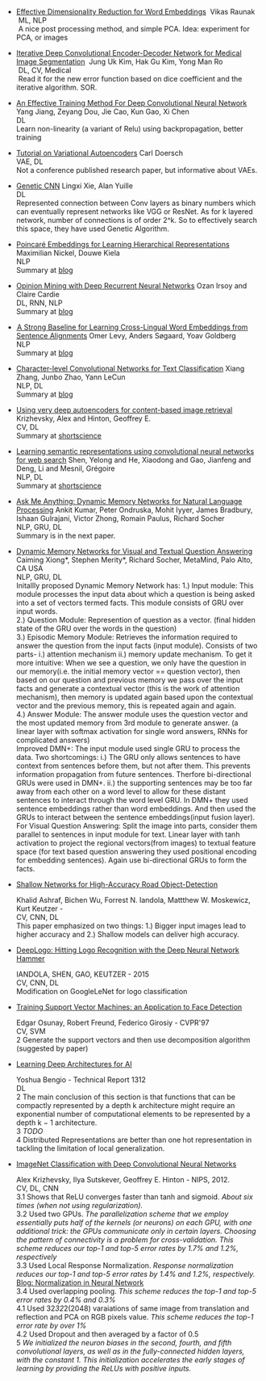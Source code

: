 - [Effective Dimensionality Reduction for Word Embeddings](https://arxiv.org/abs/1708.03629)
  Vikas Raunak<br>
  ML, NLP<br>
  A nice post processing method, and simple PCA. Idea: experiment for PCA, or images

- [Iterative Deep Convolutional Encoder-Decoder Network for Medical Image Segmentation](https://arxiv.org/abs/1708.03431)
  Jung Uk Kim, Hak Gu Kim, Yong Man Ro<br>
  DL, CV, Medical<br>
  Read it for the new error function based on dice coefficient and the iterative algorithm. SOR. 

- [An Effective Training Method For Deep Convolutional Neural Network](https://arxiv.org/abs/1708.01666)
  Yang Jiang, Zeyang Dou, Jie Cao, Kun Gao, Xi Chen <br>
  DL <br>
  Learn non-linearity (a variant of Relu) using backpropagation, better training

- [Tutorial on Variational Autoencoders](https://arxiv.org/pdf/1606.05908.pdf)
  Carl Doersch <br>
  VAE, DL <br>
  Not a conference published research paper, but informative about VAEs.

- [Genetic CNN](https://arxiv.org/abs/1703.01513)
  Lingxi Xie, Alan Yuille <br>
  DL <br>
  Represented connection between Conv layers as binary numbers which can eventually represent networks like VGG or ResNet. As for k layered network, number of connections is of order 2^k. So to effectively search this space, they have used Genetic Algorithm.

- [Poincaré Embeddings for Learning Hierarchical Representations](https://arxiv.org/abs/1705.08039)
  Maximilian Nickel, Douwe Kiela <br>
  NLP <br/>
  Summary at [blog](https://medium.com/towards-data-science/facebook-research-just-published-an-awesome-paper-on-learning-hierarchical-representations-34e3d829ede7)

- [Opinion Mining with Deep Recurrent Neural Networks](https://www.cs.cornell.edu/~oirsoy/files/emnlp14drnt.pdf)
  Ozan Irsoy and Claire Cardie <br>
  DL, RNN, NLP <br>
  Summary at [blog](https://medium.com/towards-data-science/paper-summary-opinion-mining-with-deep-recurrent-neural-networks-1fa791098fa5)

- [ A Strong Baseline for Learning Cross-Lingual Word Embeddings from Sentence Alignments](https://arxiv.org/abs/1608.05426)
  Omer Levy, Anders Søgaard, Yoav Goldberg <br>
  NLP <br/>
  Summary at [blog](https://medium.com/towards-data-science/cross-lingual-word-embeddings-what-they-are-af7987df6670)

- [Character-level Convolutional Networks for Text Classification](https://arxiv.org/abs/1509.01626)
  Xiang Zhang, Junbo Zhao, Yann LeCun <br>
  NLP, DL <br/>
  Summary at [blog](https://medium.com/@nishantnikhil/paper-summary-character-level-convolutional-networks-for-text-classification-6edf86e65106)

- [Using very deep autoencoders for content-based image retrieval](http://www.cs.toronto.edu/~fritz/absps/esann-deep-final.pdf)
  Krizhevsky, Alex and Hinton, Geoffrey E. <br>
  CV, DL <br/>
  Summary at [shortscience](http://www.shortscience.org/paper?bibtexKey=conf/esann/KrizhevskyH11#nishnik)

- [Learning semantic representations using convolutional neural networks for web search](https://pdfs.semanticscholar.org/8478/c0f46dd30ef7f4052145983d6d315c2e1f17.pdf)
  Shen, Yelong and He, Xiaodong and Gao, Jianfeng and Deng, Li and Mesnil, Grégoire <br>
  NLP, DL <br/>
  Summary at [shortscience](http://www.shortscience.org/paper?bibtexKey=conf/www/ShenHGDM14#nishnik)

- [Ask Me Anything: Dynamic Memory Networks for Natural Language Processing](https://arxiv.org/pdf/1506.07285v5.pdf)
  Ankit Kumar, Peter Ondruska, Mohit Iyyer, James Bradbury, Ishaan Gulrajani, Victor Zhong, Romain Paulus, Richard Socher <br>
  NLP, GRU, DL<br>
  Summary is in the next paper.

- [Dynamic Memory Networks for Visual and Textual Question Answering](https://arxiv.org/abs/1603.01417)
  Caiming Xiong*, Stephen Merity*, Richard Socher, MetaMind, Palo Alto, CA USA<br>
  NLP, GRU, DL<br>
  Initallly proposed Dynamic Memory Network has:
  1.) Input module: This module processes the input data about which a question is being asked into a set of vectors termed facts. This module consists of GRU over input words.<br>
  2.) Question Module: Represention of question as a vector. (final hidden state of the GRU over the words in the question)<br>
  3.) Episodic Memory Module: Retrieves the information required to answer the question from the input facts (input module). Consists of two parts- i.) attention mechanism ii.) memory update mechanism. To get it more intuitive: When we see a question, we only have the question in our memory(i.e. the initial memory vector == question vector), then based on our question and previous memory we pass over the input facts and generate a contextual vector (this is the work of attention mechanism), then memory is updated again based upon the contextual vector and the previous memory, this is repeated again and again.<br>
  4.) Answer Module: The answer module uses the question vector and the most updated memory from 3rd module to generate answer. (a linear layer with softmax activation for single word answers, RNNs for complicated answers)<br>
  Improved DMN+:
  The input module used single GRU to process the data. Two shortcomings: i.) The GRU only allows sentences to have context from sentences before them, but not after them. This prevents information propagation from future sentences. Therfore bi-directional GRUs were used in DMN+. ii.) the supporting sentences may be too far away from each other on a word level to allow for these distant sentences to interact through the word level GRU. In DMN+ they used sentence embeddings rather than word embeddings. And then used the GRUs to interact between the sentence embeddings(input fusion layer).
  For Visual Question Answering:
  Split the image into parts, consider them parallel to sentences in input module for text. Linear layer with tanh activation to project the regional vectors(from images) to textual feature space (for text based question answering they used positional encoding for embedding sentences). Again use bi-directional GRUs to form the facts.


- [Shallow Networks for High-Accuracy Road Object-Detection](https://arxiv.org/pdf/1606.01561v1.pdf)

  Khalid Ashraf, Bichen Wu, Forrest N. Iandola, Mattthew W. Moskewicz, Kurt Keutzer - <br>
  CV, CNN, DL<br>
  This paper emphasized on two things: 1.) Bigger input images lead to higher accuracy and 2.) Shallow models can deliver high accuracy.<br>

- [DeepLogo: Hitting Logo Recognition with the Deep Neural Network Hammer](https://arxiv.org/pdf/1510.02131v1.pdf)

  IANDOLA, SHEN, GAO, KEUTZER - 2015<br>
  CV, CNN, DL<br>
  Modification on GoogleLeNet for logo classification<br>

- [Training Support Vector Machines: an Application to Face Detection](http://web.mit.edu/rfreund/www/10.1.1.9.6021.pdf)

  Edgar Osunay, Robert Freund, Federico Girosiy - CVPR'97<br>
  CV, SVM<br>
  2 Generate the support vectors and then use decomposition algorithm (suggested by paper)<br>

- [Learning Deep Architectures for AI](http://papers.nips.cc/paper/4824-imagenet-classification-with-deep-convolutional-neural-networks.pdf)

  Yoshua Bengio - Technical Report 1312 <br>
  DL<br>
  2 The main conclusion of this section is that functions that can be compactly represented by a depth k architecture might require an exponential number of computational elements to be represented by a depth k − 1 architecture.<br>
  3 *TODO*<br>
  4 Distributed Representations are better than one hot representation in tackling the limitation of local generalization.<br>

- [ImageNet Classification with Deep Convolutional Neural Networks](http://papers.nips.cc/paper/4824-imagenet-classification-with-deep-convolutional-neural-networks.pdf)
  
  Alex Krizhevsky, Ilya Sutskever, Geoffrey E. Hinton - NIPS, 2012.<br>
  CV, DL, CNN<br/>
  3.1 Shows that ReLU converges faster than tanh and sigmoid. *About six times (when not using regularization).<br>*
  3.2 Used two GPUs. *The parallelization scheme that we employ essentially puts half of the kernels (or neurons) on each GPU, with one additional trick: the GPUs communicate only in certain layers. Choosing the pattern of connectivity is a problem for cross-validation. This scheme reduces our top-1 and top-5 error rates by 1.7% and 1.2%, respectively*<br>
  3.3 Used Local Response Normalization. *Response normalization reduces our top-1 and top-5 error rates by 1.4% and 1.2%, respectively.* [Blog: Normalization in Neural Network](http://yeephycho.github.io/2016/08/03/Normalizations-in-neural-networks/)<br>
  3.4 Used overlapping pooling. *This scheme reduces the top-1 and top-5 error rates by 0.4% and 0.3%*<br>
  4.1 Used 32*32*2(2048) varaiations of same image from translation and reflection and PCA on RGB pixels value. *This scheme reduces the top-1 error rate by over 1%*<br>
  4.2 Used Dropout and then averaged by a factor of 0.5<br>
  5 *We initialized the neuron biases in the second, fourth, and fifth convolutional layers, as well as in the fully-connected hidden layers, with the constant 1. This initialization accelerates the early stages of learning by providing the ReLUs with positive inputs.*<br>
  
